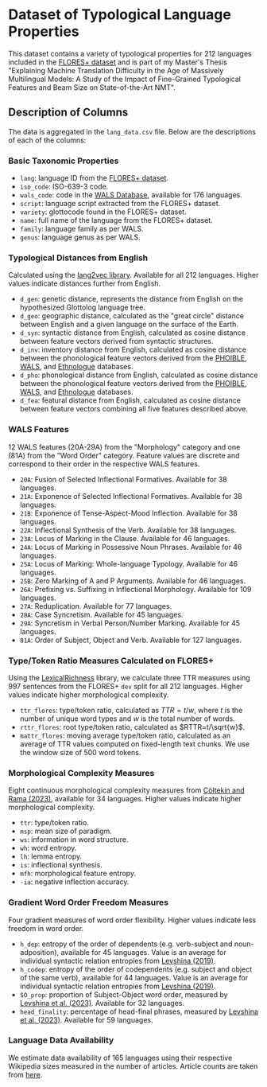 # Dataset of Typological Language Properties

This dataset contains a variety of typological properties for 212 languages included in the [FLORES+ dataset](https://github.com/openlanguagedata/flores) and is part of my Master's Thesis "Explaining Machine Translation Difficulty in the Age of Massively Multilingual Models: A Study of the Impact of Fine-Grained Typological Features and Beam Size on State-of-the-Art NMT". 

## Description of Columns

The data is aggregated in the `lang_data.csv` file. Below are the descriptions of each of the columns:

### Basic Taxonomic Properties

- `lang`: language ID from the [FLORES+ dataset](https://github.com/openlanguagedata/flores).
- `iso_code`: ISO-639-3 code.
- `wals_code`: code in the [WALS Database](https://wals.info/), available for 176 languages.
- `script`: language script extracted from the FLORES+ dataset.
- `variety`: glottocode found in the FLORES+ dataset.
- `name`: full name of the language from the FLORES+ dataset.
- `family`: language family as per WALS.
- `genus`: language genus as per WALS.

### Typological Distances from English

Calculated using the [lang2vec library](https://github.com/antonisa/lang2vec). Available for all 212 languages. Higher values indicate distances further from English.

- `d_gen`: genetic distance, represents the distance from English on the hypothesized Glottolog language tree.
- `d_geo`: geographic distance, calculated as the "great circle" distance between English and a given language on the surface of the Earth.
- `d_syn`: syntactic distance from English, calculated as cosine distance between feature vectors derived from syntactic structures.
- `d_inv`: inventory distance from English, calculated as cosine distance between the phonological feature vectors derived from the [PHOIBLE](https://phoible.org/), [WALS](https://wals.info/), and [Ethnologue](https://www.ethnologue.com/) databases.
- `d_pho`: phonological distance from English, calculated as cosine distance between the phonological feature vectors derived from the [PHOIBLE](https://phoible.org/), [WALS](https://wals.info/), and [Ethnologue](https://www.ethnologue.com/) databases.
- `d_fea`: featural distance from English, calculated as cosine distance between feature vectors combining all five features described above.

### WALS Features

12 WALS features (20A-29A) from the "Morphology" category and one (81A) from the "Word Order" category. Feature values are discrete and correspond to their order in the respective WALS features.

- `20A`: Fusion of Selected Inflectional Formatives. Available for 38 languages.
- `21A`: Exponence of Selected Inflectional Formatives. Available for 38 languages.
- `21B`: Exponence of Tense-Aspect-Mood Inflection. Available for 38 languages.
- `22A`: Inflectional Synthesis of the Verb. Available for 38 languages.
- `23A`: Locus of Marking in the Clause. Available for 46 languages.
- `24A`: Locus of Marking in Possessive Noun Phrases. Available for 46 languages.
- `25A`: Locus of Marking: Whole-language Typology. Available for 46 languages.
- `25B`: Zero Marking of A and P Arguments. Available for 46 languages.
- `26A`: Prefixing vs. Suffixing in Inflectional Morphology. Available for 109 languages.
- `27A`: Reduplication. Available for 77 languages.
- `28A`: Case Syncretism. Available for 45 languages.
- `29A`: Syncretism in Verbal Person/Number Marking. Available for 45 languages.
- `81A`: Order of Subject, Object and Verb. Available for 127 languages.

### Type/Token Ratio Measures Calculated on FLORES+

Using the [LexicalRichness](https://github.com/lsys/LexicalRichness) library, we calculate three TTR measures using 997 sentences from the FLORES+ `dev` split for all 212 languages. Higher values indicate higher morphological complexity.

- `ttr_flores`: type/token ratio, calculated as $TTR=t/w$, where $t$ is the number of unique word types and $w$ is the total number of words.
- `rttr_flores`: root type/token ratio, calculated as $RTTR=t/\sqrt{w}$.
- `mattr_flores`: moving average type/token ratio, calculated as an average of TTR values computed on fixed-length text chunks. We use the window size of 500 word tokens.

### Morphological Complexity Measures

Eight continuous morphological complexity measures from [Çöltekin and Rama (2023)](https://www.degruyter.com/document/doi/10.1515/lingvan-2021-0007/html), available for 34 languages. Higher values indicate higher morphological complexity.

- `ttr`: type/token ratio.
- `msp`: mean size of paradigm.
- `ws`: information in word structure.
- `wh`: word entropy.
- `lh`: lemma entropy.
- `is`: inflectional synthesis.
- `mfh`: morphological feature entropy.
- `-ia`: negative inflection accuracy.

### Gradient Word Order Freedom Measures

Four gradient measures of word order flexibility. Higher values indicate less freedom in word order.

- `h_dep`: entropy of the order of dependents (e.g. verb-subject and noun-adposition), available for 45 languages. Value is an average for individual syntactic relation entropies from [Levshina (2019)](https://www.degruyter.com/document/doi/10.1515/lingty-2019-0025/html?lang=en).
- `h_codep`: entropy of the order of codependents (e.g. subject and object of the same verb), available for 44 languages. Value is an average for individual syntactic relation entropies from [Levshina (2019)](https://www.degruyter.com/document/doi/10.1515/lingty-2019-0025/html?lang=en).
- `SO_prop`: proportion of Subject-Object word order, measured by [Levshina et al. (2023)](https://www.degruyter.com/document/doi/10.1515/ling-2021-0098/html?lang=en). Available for 32 languages.
- `head_finality`: percentage of head-final phrases, measured by [Levshina et al. (2023)](https://www.degruyter.com/document/doi/10.1515/ling-2021-0098/html?lang=en). Available for 59 languages.

### Language Data Availability

We estimate data availability of 165 languages using their respective Wikipedia sizes measured in the number of articles. Article counts are taken from [here](https://meta.wikimedia.org/wiki/List_of_Wikipedias).
